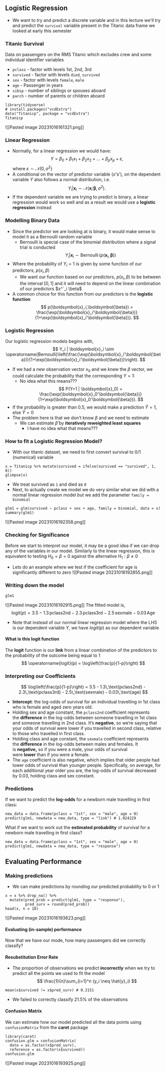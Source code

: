 ## Logistic Regression
- We want to try and predict a discrete variable and in this lecture we'll try and predict the `survival` variable present in the Titanic data frame we looked at early this semester
### Titanic Survival
Data on passengers on the RMS Titanic which excludes crew and some individual identifier variables
- `pclass` - factor with levels 1st, 2nd, 3rd
- `survived` - factor with levels `died`, `survived`
- `sex` - factor with levels `female`, `male`
- `age` - Passenger in years
- `sibsp` - number of siblings or spouses aboard
- `parch` - number of parents or children aboard
```
library(tidyverse)
# install.packages("vcdExtra")
data("Titanicp", package = "vcdExtra")
Titanicp
```
![[Pasted image 20231016161321.png]]
### Linear Regression
- Normally, for a linear regression we would have:
$$
Y = \beta_0 + \beta_1 x_1 + \beta_2 x_2 + \ldots + \beta_p x_p + \varepsilon,
$$
where $\varepsilon\sim \mathcal{N}(0,\sigma^2)$
- A conditional on the vector of predictor variable ($x$'s'), on the dependent variable $Y$ also follows a normal distribution, i.e.
$$
Y_i | \boldsymbol{x}_i \sim \mathcal{N}(\boldsymbol{x}_i'\boldsymbol{\beta}, \sigma^2).
$$
 - If the dependent variable we are trying to predict is binary, a linear regression would work so well and as a result we would use a **logistic regression** instead
### Modelling Binary Data
- Since the predictor we are looking at is binary, it would make sense to model it as a Bernoulli random variable
	- Bernoulli is special case of the binomial distribution where a signal trial is conducted
$$
Y_i | \boldsymbol{x}_i \sim \operatorname{Bernoulli}(p(\boldsymbol{x}_i,\boldsymbol{\beta}))
$$
- Where the probability of $Y_i = 1$ is given by some function of our predictors, $p(x_i,\beta)$
	- We want our function based on our predictors, $p(x_i,\beta)$ to be between the interval $[0,1]$ and it will need to depend on the linear combination of our predictors $x^`_i  \beta$ 
- A common choice for this function from our predictors is the **logistic function**
$$
p(\boldsymbol{x}_i,\boldsymbol{\beta}) = \frac{\exp(\boldsymbol{x}_i'\boldsymbol{\beta})}{1+\exp(\boldsymbol{x}_i'\boldsymbol{\beta})}.
$$
### Logistic Regression
Our logistic regression models begins with,
$$
Y_i | \boldsymbol{x}_i \sim \operatorname{Bernoulli}\left(\frac{\exp(\boldsymbol{x}_i'\boldsymbol{\beta})}{1+\exp(\boldsymbol{x}_i'\boldsymbol{\beta})}\right).
$$
- If we had a new observation vector $x_0$ and we knew the $\beta$ vector, we could calculate the probability that the corresponding $Y = 1$:
	- No idea what this means???
$$
P(Y=1 | \boldsymbol{x}_0) = \frac{\exp(\boldsymbol{x}_0'\boldsymbol{\beta})}{1+\exp(\boldsymbol{x}_0'\boldsymbol{\beta})}.
$$
- If the probability is greater than 0.5, we would make a prediction $\hat{Y} = 1$, else $\hat{Y} = 0$
- The problem here is that we don't know $\beta$ and we need to estimate
	- We can estimate $\hat{\beta}$ by **iteratively reweighted least squares**
		- I have no idea what that means???
### How to fit a Logistic Regression Model?
- With our titanic dataset, we need to first convert survival to 0/1 (numerical) variable
```
x = Titanicp %>% mutate(survived = ifelse(survived == "survived", 1, 0))
glimpse(x)
```
- We treat survived as `1` and died as `0`
- Next, to actually create we model we do very similar what we did with a normal linear regression model but we add the parameter `family = binomial`
```
glm1 = glm(survived ~ pclass + sex + age, family = binomial, data = x)
summary(glm1)
```
![[Pasted image 20231016192358.png]]

### Checking for Significance
Before we start to interpret our model, it may be a good idea if we can drop any of the variables in our model. Similarly to the linear regression, this is equivalent to testing $H_0 = \beta = 0$ against the alternative $H_1: \beta \neq 0$
- Lets do an example where we test if the coefficient for age is significantly different to zero
![[Pasted image 20231016192855.png]]
### Writing down the model
```
glm1
```
![[Pasted image 20231016192915.png]]
The fitted model is,
$$
\text{logit}(p) = 3.5 - 1.3\,\text{pclass2nd} - 2.3\,\text{pclass3rd} - 2.5\,\text{sexmale} - 0.03\,\text{Age}
$$
- Note that instead of our normal linear regression model where the LHS is our dependent variable $Y$, we have $logit(p)$ as our dependent variable
#### What is this logit function
The **logit** function is our **link** from a linear combination of the predictors to the probability of the outcome being equal to 1
$$
\operatorname{logit}(p) = \log\left(\frac{p}{1-p}\right)
$$
### Interpreting our Coefficients
$$
\log\left(\frac{p}{1-p}\right) = 3.5 - 1.3\,\text{pclass2nd} - 2.3\,\text{pclass3rd} - 2.5\,\text{sexmale} - 0.03\,\text{age}
$$
- **Intercept**: the log-odds of survival for an individual travelling in 1st class who is female and aged zero years old.
- Holding sex and age constant, the `pclass2nd` coefficient represents the **difference** in the log-odds between someone travelling in 1st class and someone travelling in 2nd class. It’s **negative**, so we’re saying that your odds of survival were lower if you travelled in second class, relative to those who travelled in first class.
- Holding class and age constant, the `sexmale` coefficient represents the **difference** in the log-odds between males and females. It is **negative,** so if you were a male, your odds of survival were **lower** than if you were a female.
- The `age` coefficient is also negative, which implies that older people had lower odds of survival than younger people. Specifically, on average, for each additional year older you are, the log-odds of survival decreased by 0.03, holding class and sex constant.

### Predictions
If we want to predict the **log-odds** for a newborn male travelling in first class:
```
new_data = data.frame(pclass = "1st", sex = "male", age = 0)
predict(glm1, newdata = new_data, type = "link") # 1.024229
```
What if we want to work out the **estimated probability** of survival for a newborn male travelling in first class?
```
new_data = data.frame(pclass = "1st", sex = "male", age = 0)
predict(glm1, newdata = new_data, type = "response")
```
## Evaluating Performance
### Making predictions
- We can make predictions by rounding our predicted probability to 0 or 1
```
x = x %>% drop_na() %>% 
  mutate(pred_prob = predict(glm1, type = "response"),
         pred_surv = round(pred_prob))
head(x, n = 10)
```
![[Pasted image 20231016193623.png]]
#### Evaluating (in-sample) performance
Now that we have our mode, how many passengers did we correctly classify?
#### Resubstitution Error Rate
- The proportion of observations we predict **incorrectly** when we try to predict all the points we used to fit the model
$$
\frac{1}{n}\sum_{i=1}^n (y_i \neq \hat{y}_i)
$$
```
mean(x$survived != x$pred_surv) # 0.2151
```
- We failed to correctly classify 21.5% of the observations

#### Confusion Matrix
We can estimate how our model predicted all the data points using `confusionMatrix` from the **caret** package
```
library(caret)
confusion.glm = confusionMatrix(
  data = as.factor(x$pred_surv), 
  reference = as.factor(x$survived))
confusion.glm
```
![[Pasted image 20231016193925.png]]
